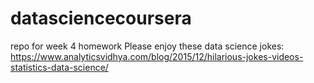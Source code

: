 # datasciencecoursera
repo for week 4 homework
Please enjoy these data science jokes: https://www.analyticsvidhya.com/blog/2015/12/hilarious-jokes-videos-statistics-data-science/

